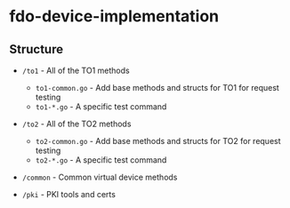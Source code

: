 # fdo-device-implementation

## Structure

- `/to1` - All of the TO1 methods
    - `to1-common.go` - Add base methods and structs for TO1 for request testing
    - `to1-*.go` - A specific test command

- `/to2` - All of the TO2 methods
    - `to2-common.go` - Add base methods and structs for TO2 for request testing
    - `to2-*.go` - A specific test command

- `/common` - Common virtual device methods

- `/pki` - PKI tools and certs

